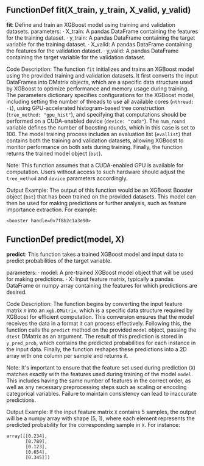 ## FunctionDef fit(X_train, y_train, X_valid, y_valid)
**fit**: Define and train an XGBoost model using training and validation datasets.
parameters:
· X_train: A pandas DataFrame containing the features for the training dataset.
· y_train: A pandas DataFrame containing the target variable for the training dataset.
· X_valid: A pandas DataFrame containing the features for the validation dataset.
· y_valid: A pandas DataFrame containing the target variable for the validation dataset.

Code Description: The function `fit` initializes and trains an XGBoost model using the provided training and validation datasets. It first converts the input DataFrames into DMatrix objects, which are a specific data structure used by XGBoost to optimize performance and memory usage during training. The parameters dictionary specifies configurations for the XGBoost model, including setting the number of threads to use all available cores (`nthread: -1`), using GPU-accelerated histogram-based tree construction (`tree_method: "gpu_hist"`), and specifying that computations should be performed on a CUDA-enabled device (`device: "cuda"`). The `num_round` variable defines the number of boosting rounds, which in this case is set to 100. The model training process includes an evaluation list (`evallist`) that contains both the training and validation datasets, allowing XGBoost to monitor performance on both sets during training. Finally, the function returns the trained model object (`bst`).

Note: This function assumes that a CUDA-enabled GPU is available for computation. Users without access to such hardware should adjust the `tree_method` and `device` parameters accordingly.

Output Example: The output of this function would be an XGBoost Booster object (`bst`) that has been trained on the provided datasets. This model can then be used for making predictions or further analysis, such as feature importance extraction. For example:
```
<booster handle=0x7f8b2c1a3e90>
```
## FunctionDef predict(model, X)
**predict**: This function takes a trained XGBoost model and input data to predict probabilities of the target variable.

parameters:
· model: A pre-trained XGBoost model object that will be used for making predictions.
· X: Input feature matrix, typically a pandas DataFrame or numpy array containing the features for which predictions are desired.

Code Description: The function begins by converting the input feature matrix `X` into an `xgb.DMatrix`, which is a specific data structure required by XGBoost for efficient computation. This conversion ensures that the model receives the data in a format it can process effectively. Following this, the function calls the `predict` method on the provided `model` object, passing the `dtest` DMatrix as an argument. The result of this prediction is stored in `y_pred_prob`, which contains the predicted probabilities for each instance in the input data. Finally, the function reshapes these predictions into a 2D array with one column per sample and returns it.

Note: It's important to ensure that the feature set used during prediction (`X`) matches exactly with the features used during training of the model `model`. This includes having the same number of features in the correct order, as well as any necessary preprocessing steps such as scaling or encoding categorical variables. Failure to maintain consistency can lead to inaccurate predictions.

Output Example: If the input feature matrix `X` contains 5 samples, the output will be a numpy array with shape (5, 1), where each element represents the predicted probability for the corresponding sample in `X`. For instance:
```
array([[0.234],
       [0.789],
       [0.123],
       [0.654],
       [0.345]])
```
